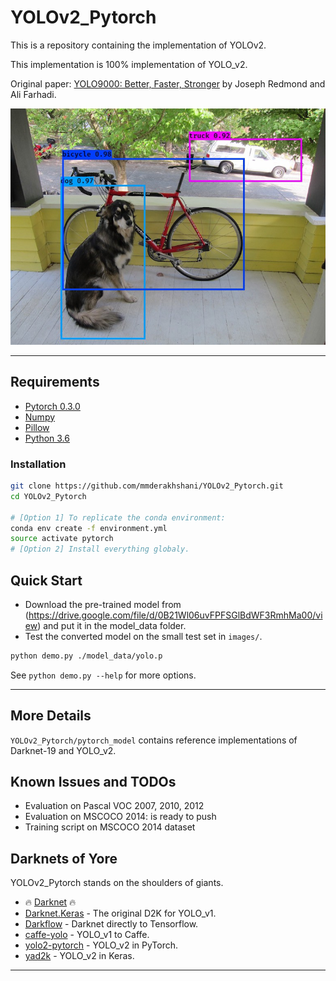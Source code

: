 # YOLOv2_Pytorch
This is a repository containing the implementation of YOLOv2.

This implementation is 100% implementation of YOLO_v2.

Original paper: [YOLO9000: Better, Faster, Stronger](https://arxiv.org/abs/1612.08242) by Joseph Redmond and Ali Farhadi.

![YOLO_v2 COCO model with test_yolo defaults](/images/out/dog.jpg)

--------------------------------------------------------------------------------

## Requirements

- [Pytorch 0.3.0](https://pytorch.org/)
- [Numpy](http://www.numpy.org/)
- [Pillow](https://pillow.readthedocs.io/)
- [Python 3.6](https://www.python.org/)

### Installation
```bash
git clone https://github.com/mmderakhshani/YOLOv2_Pytorch.git
cd YOLOv2_Pytorch

# [Option 1] To replicate the conda environment:
conda env create -f environment.yml
source activate pytorch
# [Option 2] Install everything globaly.
```

## Quick Start

- Download the pre-trained model from (https://drive.google.com/file/d/0B21Wl06uvFPFSGlBdWF3RmhMa00/view) and put it in the model_data folder.
- Test the converted model on the small test set in `images/`.

```bash
python demo.py ./model_data/yolo.p
```

See `python demo.py --help` for more options.

--------------------------------------------------------------------------------

## More Details
`YOLOv2_Pytorch/pytorch_model` contains reference implementations of Darknet-19 and YOLO_v2.

## Known Issues and TODOs

- Evaluation on Pascal VOC 2007, 2010, 2012
- Evaluation on MSCOCO 2014: is ready to push
- Training script on MSCOCO 2014 dataset

## Darknets of Yore

YOLOv2_Pytorch stands on the shoulders of giants.

- :fire: [Darknet](https://github.com/pjreddie/darknet) :fire:
- [Darknet.Keras](https://github.com/sunshineatnoon/Darknet.keras) - The original D2K for YOLO_v1.
- [Darkflow](https://github.com/thtrieu/darkflow) - Darknet directly to Tensorflow.
- [caffe-yolo](https://github.com/xingwangsfu/caffe-yolo) - YOLO_v1 to Caffe.
- [yolo2-pytorch](https://github.com/longcw/yolo2-pytorch) - YOLO_v2 in PyTorch.
- [yad2k](https://github.com/allanzelener/YAD2K) - YOLO_v2 in Keras.

--------------------------------------------------------------------------------

